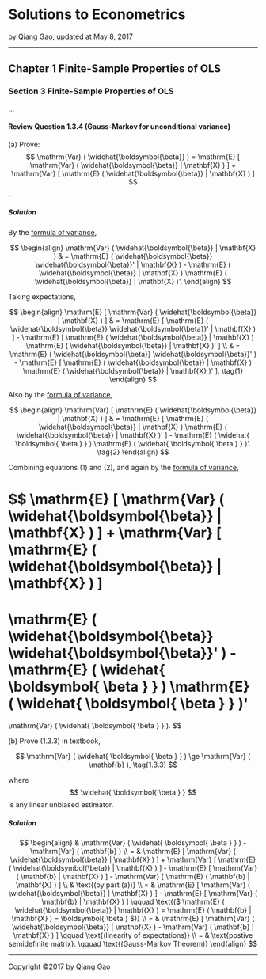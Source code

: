 # Solutions to Econometrics

by Qiang Gao, updated at May 8, 2017

---

## Chapter 1 Finite-Sample Properties of OLS

### Section 3 Finite-Sample Properties of OLS

...

#### Review Question 1.3.4 (Gauss-Markov for unconditional variance)

(a) Prove: $$ \mathrm{Var} ( \widehat{\boldsymbol{\beta}} ) = \mathrm{E} [  \mathrm{Var} ( \widehat{\boldsymbol{\beta}} | \mathbf{X} ) ] + \mathrm{Var} [ \mathrm{E} ( \widehat{\boldsymbol{\beta}} | \mathbf{X} ) ] $$.

##### Solution

By the [formula of variance](supplements/var-matrix.md),

$$
\begin{align}
\mathrm{Var} ( \widehat{\boldsymbol{\beta}} | \mathbf{X} )
& =
\mathrm{E} ( \widehat{\boldsymbol{\beta}} \widehat{\boldsymbol{\beta}}' | \mathbf{X} ) -
\mathrm{E} ( \widehat{\boldsymbol{\beta}} | \mathbf{X} )
\mathrm{E} ( \widehat{\boldsymbol{\beta}} | \mathbf{X} )'.
\end{align}
$$

Taking expectations,

$$
\begin{align}
\mathrm{E} [  \mathrm{Var} ( \widehat{\boldsymbol{\beta}} | \mathbf{X} ) ]
& =
\mathrm{E} [ \mathrm{E} ( \widehat{\boldsymbol{\beta}} \widehat{\boldsymbol{\beta}}' | \mathbf{X} ) ] -
\mathrm{E} [ \mathrm{E} ( \widehat{\boldsymbol{\beta}} | \mathbf{X} ) \mathrm{E} ( \widehat{\boldsymbol{\beta}} | \mathbf{X} )' ]
\\ & =
\mathrm{E} ( \widehat{\boldsymbol{\beta}} \widehat{\boldsymbol{\beta}}' ) -
\mathrm{E} [ \mathrm{E} ( \widehat{\boldsymbol{\beta}} | \mathbf{X} ) \mathrm{E} ( \widehat{\boldsymbol{\beta}} | \mathbf{X} )' ].
\tag{1}
\end{align}
$$

Also by the [formula of variance](supplements/var-matrix.md),

$$
\begin{align}
\mathrm{Var} [ \mathrm{E} ( \widehat{\boldsymbol{\beta}} | \mathbf{X} ) ]
& =
\mathrm{E} [ \mathrm{E} ( \widehat{\boldsymbol{\beta}} | \mathbf{X} ) \mathrm{E} ( \widehat{\boldsymbol{\beta}} | \mathbf{X} )' ] -
\mathrm{E} ( \widehat{ \boldsymbol{ \beta } } )
\mathrm{E} ( \widehat{ \boldsymbol{ \beta } } )'.
\tag{2}
\end{align}
$$

Combining equations (1) and (2), and again by the [formula of variance](supplements/var-matrix.md),

$$
\mathrm{E} [  \mathrm{Var} ( \widehat{\boldsymbol{\beta}} | \mathbf{X} ) ] +
\mathrm{Var} [ \mathrm{E} ( \widehat{\boldsymbol{\beta}} | \mathbf{X} ) ]
=
\mathrm{E} ( \widehat{\boldsymbol{\beta}} \widehat{\boldsymbol{\beta}}' ) -
\mathrm{E} ( \widehat{ \boldsymbol{ \beta } } )
\mathrm{E} ( \widehat{ \boldsymbol{ \beta } } )'
=
\mathrm{Var} ( \widehat{ \boldsymbol{ \beta } } ).
$$

(b) Prove (1.3.3) in textbook,

$$
\mathrm{Var} ( \widehat{ \boldsymbol{ \beta } } ) \ge
\mathrm{Var} ( \mathbf{b} ),
\tag{1.3.3}
$$

where $$ \widehat{ \boldsymbol{ \beta } } $$ is any linear unbiased estimator.

##### Solution

$$
\begin{align}
& \mathrm{Var} ( \widehat{ \boldsymbol{ \beta } } ) -
\mathrm{Var} ( \mathbf{b} )
\\ = &
\mathrm{E} [  \mathrm{Var} ( \widehat{\boldsymbol{\beta}} | \mathbf{X} ) ] + \mathrm{Var} [ \mathrm{E} ( \widehat{\boldsymbol{\beta}} | \mathbf{X} ) ] -
\mathrm{E} [ \mathrm{Var} ( \mathbf{b} | \mathbf{X} ) ] - \mathrm{Var} [ \mathrm{E} ( \mathbf{b} | \mathbf{X} ) ]
\\ &
\text{(by part (a))}
\\ = &
\mathrm{E} [  \mathrm{Var} ( \widehat{\boldsymbol{\beta}} | \mathbf{X} ) ] -
\mathrm{E} [ \mathrm{Var} ( \mathbf{b} | \mathbf{X} ) ]
\qquad
\text{($ \mathrm{E} ( \widehat{\boldsymbol{\beta}} | \mathbf{X} ) = \mathrm{E} ( \mathbf{b} | \mathbf{X} ) = \boldsymbol{ \beta } $)}
\\ = &
\mathrm{E} [  \mathrm{Var} ( \widehat{\boldsymbol{\beta}} | \mathbf{X} ) - \mathrm{Var} ( \mathbf{b} | \mathbf{X} ) ]
\qquad \text{(linearity of expectations)}
\\ = &
\text{postive semidefinite matrix}.
\qquad \text{(Gauss-Markov Theorem)}
\end{align}
$$

---

Copyright ©2017 by Qiang Gao